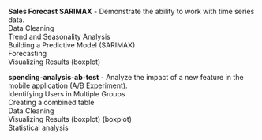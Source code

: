  **Sales Forecast SARIMAX** - Demonstrate the ability to work with time series data.
<br>Data Cleaning
<br>Trend and Seasonality Analysis
<br>Building a Predictive Model (SARIMAX)
<br>Forecasting
<br>Visualizing Results (boxplot)


 **spending-analysis-ab-test** - Analyze the impact of a new feature in the mobile application (A/B Experiment).
<br>Identifying Users in Multiple Groups
<br>Creating a combined table
<br>Data Cleaning
<br>Visualizing Results (boxplot) (boxplot)
<br>Statistical analysis
